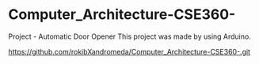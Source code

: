 # Computer_Architecture-CSE360-
Project - Automatic Door Opener
This project was made by using Arduino. 

https://github.com/rokibXandromeda/Computer_Architecture-CSE360-.git
